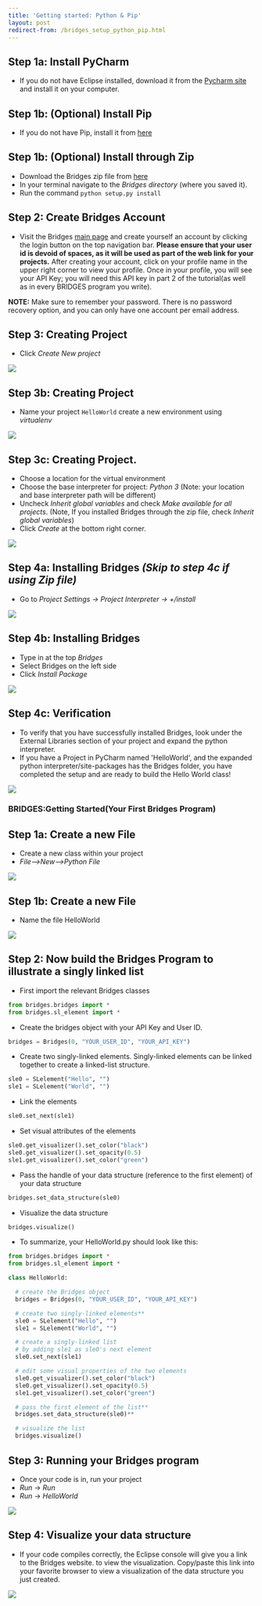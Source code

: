 ```yaml
---
title: 'Getting started: Python & Pip'
layout: post
redirect-from: /bridges_setup_python_pip.html
---
```


## Step 1a: Install PyCharm

*   If you do not have Eclipse installed, download it from the [Pycharm site](https://www.jetbrains.com/pycharm/) and install it on your computer.

## Step 1b: (Optional) Install Pip

*   If you do not have Pip, install it from [here](https://pip.pypa.io/en/stable/installing/)

## Step 1b: (Optional) Install through Zip

*   Download the Bridges zip file from [here](/download/)
*   In your terminal navigate to the _Bridges directory_ (where you saved it).
*   Run the command `python setup.py install`

## Step 2: Create Bridges Account

*   Visit the Bridges [main page](/) and create yourself an account by clicking the login button on the top navigation bar. **Please ensure that your user id is devoid of spaces, as it will be used as part of the web link for your projects.** After creating your account, click on your profile name in the upper right corner to view your profile. Once in your profile, you will see your API Key; you will need this API key in part 2 of the tutorial(as well as in every BRIDGES program you write).

**NOTE:** Make sure to remember your password. There is no password recovery option, and you can only have one account per email address.

## Step 3: Creating Project

*   Click _Create New project_

![](/doc/getting-started/python/pip/newproject.png)

## Step 3b: Creating Project

*   Name your project `HelloWorld` create a new environment using _virtualenv_

![](/doc/getting-started/python/pip/projectconfig.png)

## Step 3c: Creating Project.

*   Choose a location for the virtual environment
*   Choose the base interpreter for project: _Python 3_ (Note: your location and base interpreter path will be different)
*   Uncheck _Inherit global variables_ and check _Make available for all projects_. (Note, If you installed Bridges through the zip file, check _Inherit global variables_)
*   Click _Create_ at the bottom right corner.

![](/doc/getting-started/python/pip/projectconfig.png)

## Step 4a: Installing Bridges _(Skip to step 4c if using Zip file)_

*   Go to _Project Settings -> Project Interpreter -> +/install_

![](/doc/getting-started/python/pip/settingsadd.png)

## Step 4b: Installing Bridges

*   Type in at the top _Bridges_
*   Select Bridges on the left side
*   Click _Install Package_

![](/doc/getting-started/python/pip/installpackage.png)

## Step 4c: Verification

*   To verify that you have successfully installed Bridges, look under the External Libraries section of your project and expand the python interpreter.
*   If you have a Project in PyCharm named 'HelloWorld', and the expanded python interpreter/site-packages has the Bridges folder, you have completed the setup and are ready to build the Hello World class!

![](/doc/getting-started/python/pip/verify.png)

### BRIDGES:Getting Started(Your First Bridges Program)

## Step 1a: Create a new File

*   Create a new class within your project
*   _File-->New-->Python File_

![](/doc/getting-started/python/newPythonFile.png)

## Step 1b: Create a new File

*   Name the file HelloWorld

![](/doc/getting-started/python/pip/createhelloworld.png)

## Step 2: Now build the Bridges Program to illustrate a singly linked list

*   First import the relevant Bridges classes

```python
from bridges.bridges import *
from bridges.sl_element import *
```

*   Create the bridges object with your API Key and User ID.

```python
bridges = Bridges(0, "YOUR_USER_ID", "YOUR_API_KEY")
```

*   Create two singly-linked elements. Singly-linked elements can be linked together to create a linked-list structure.

```python
sle0 = SLelement("Hello", "")
sle1 = SLelement("World", "")
```

*   Link the elements

```python
sle0.set_next(sle1)
```

*   Set visual attributes of the elements

```python
sle0.get_visualizer().set_color("black")
sle0.get_visualizer().set_opacity(0.5)
sle1.get_visualizer().set_color("green")
```

*   Pass the handle of your data structure (reference to the first element) of your data structure

```python
bridges.set_data_structure(sle0)
```

*   Visualize the data structure

```python
bridges.visualize()
```

*   To summarize, your HelloWorld.py should look like this:

```python
from bridges.bridges import *
from bridges.sl_element import *

class HelloWorld:

  # create the Bridges object
  bridges = Bridges(0, "YOUR_USER_ID", "YOUR_API_KEY")

  # create two singly-linked elements**
  sle0 = SLelement("Hello", "")
  sle1 = SLelement("World", "")

  # create a singly-linked list
  # by adding sle1 as sle0's next element
  sle0.set_next(sle1)

  # edit some visual properties of the two elements
  sle0.get_visualizer().set_color("black")
  sle0.get_visualizer().set_opacity(0.5)
  sle1.get_visualizer().set_color("green")

  # pass the first element of the list**
  bridges.set_data_structure(sle0)**

  # visualize the list
  bridges.visualize()
```

## Step 3: Running your Bridges program

*   Once your code is in, run your project
*   _Run_ -> _Run_
*   _Run_ -> _HelloWorld_

![](/doc/getting-started/python/runHelloWorld.png)

## Step 4: Visualize your data structure

*   If your code compiles correctly, the Eclipse console will give you a link to the Bridges website. to view the visualization. Copy/paste this link into your favorite browser to view a visualization of the data structure you just created.

![](/doc/getting-started/HelloWorld.png)
